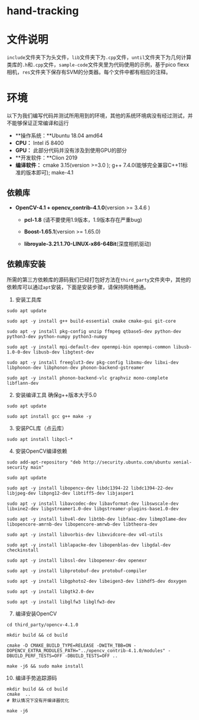# hand-tracking

# 文件说明
`include`文件夹下为头文件，`lib`文件夹下为`.cpp`文件，`until`文件夹下为几何计算类库的`.h`和`.cpp`文件，`sample-code`文件夹里为代码使用的示例，基于pico flexx相机，`res`文件夹下保存有SVM的分类器。每个文件中都有相应的注释。

# 环境
以下为我们编写代码并测试所用用到的环境，其他的系统环境病没有经过测试，并不能够保证正常编译和运行
-  **操作系统：**Ubuntu 18.04 amd64
-  **CPU：** Intel i5 8400
-  **GPU：** 此部分代码并没有涉及到使用GPU的部分
-  **开发软件：**Clion 2019
-  **编译软件：** cmake 3.15(version >=3.0 ); g++ 7.4.0(能够完全兼容C++11标准的版本即可); make-4.1

##  依赖库
- **OpenCV-4.1 + opencv_contrib-4.1.0**(version >= 3.4.6 )

  - **pcl-1.8** (请不要使用1.9版本，1.9版本存在严重bug)

  - **Boost-1.65.1**(version >= 1.65.0)

  - **libroyale-3.21.1.70-LINUX-x86-64Bit**(深度相机驱动)


## 依赖库安装
  所需的第三方依赖库的源码我们已经打包好方法在`third_party`文件夹中，其他的依赖库可以通过`apt`安装，下面是安装步骤，请保持网络畅通。

  1. 安装工具库
  ``` shell
  sudo apt update
  
  sudo apt -y install g++ build-essential cmake cmake-gui git-core
  
  sudo apt -y install pkg-config unzip ffmpeg qtbase5-dev python-dev python3-dev python-numpy python3-numpy
  
  sudo apt -y install mpi-default-dev openmpi-bin openmpi-common libusb-1.0-0-dev libusb-dev libgtest-dev
  
  sudo apt -y install freeglut3-dev pkg-config libxmu-dev libxi-dev libphonon-dev libphonon-dev phonon-backend-gstreamer
  
  sudo apt -y install phonon-backend-vlc graphviz mono-complete libflann-dev
  ```
  
  2. 安装编译工具
  确保g++版本大于5.0
  ``` shell
  sudo apt update
  
  sudo apt install gcc g++ make -y
  ```
  
  3. 安装PCL库（点云库）
  ``` shell
  sudo apt install libpcl-*
  ```
  
  4. 安装OpenCV编译依赖
  ``` shell
  sudo add-apt-repository "deb http://security.ubuntu.com/ubuntu xenial-security main"
  
  sudo apt update
  
  sudo apt -y install libopencv-dev libdc1394-22 libdc1394-22-dev libjpeg-dev libpng12-dev libtiff5-dev libjasper1 
  
  sudo apt -y install libavcodec-dev libavformat-dev libswscale-dev libxine2-dev libgstreamer1.0-dev libgstreamer-plugins-base1.0-dev
  
  sudo apt -y install libv4l-dev libtbb-dev libfaac-dev libmp3lame-dev libopencore-amrnb-dev libopencore-amrwb-dev libtheora-dev
  
  sudo apt -y install libvorbis-dev libxvidcore-dev v4l-utils
  
  sudo apt -y install liblapacke-dev libopenblas-dev libgdal-dev checkinstall
  
  sudo apt -y install libssl-dev libopenexr-dev openexr
  
  sudo apt -y install libprotobuf-dev protobuf-compiler
  
  sudo apt -y install libgphoto2-dev libeigen3-dev libhdf5-dev doxygen
  
  sudo apt -y install libgtk2.0-dev
  
  sudo apt -y install libglfw3 libglfw3-dev
  ```
  
  7. 编译安装OpenCV
  ``` shell
  cd third_party/opencv-4.1.0
  
  mkdir build && cd build
  
  cmake -D CMAKE_BUILD_TYPE=RELEASE -DWITH_TBB=ON -DOPENCV_EXTRA_MODULES_PATH="../opencv_contrib-4.1.0/modules" -DBUILD_PERF_TESTS=OFF -DBUILD_TESTS=OFF ..
  
  make -j6 && sudo make install
  ```
  
  10. 编译手势追踪源码
  ``` shell
  mkdir build && cd build
  cmake  ..
# 默认情况下没有开编译器优化
  
  make -j6
  ```
